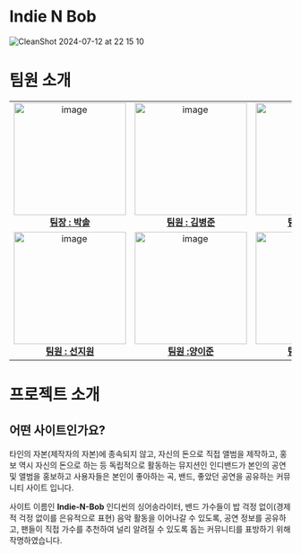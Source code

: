 # Indie N Bob

![CleanShot 2024-07-12 at 22 15 10](https://github.com/user-attachments/assets/1468c0a5-4070-4f3b-af24-a4bbb1d24db3)


# 팀원 소개

<table>
  <tbody>
    <tr>
      <td align="center"><a href="https://github.com/solpark16"><img src="https://www.joseilbo.com/gisa_img_origin/16763579091676357909_joseedu_origin.jpg" width="200px;" height="200px;" alt="image"/><br /><b>팀장 : 박솔 </b></sub></a><br /></td>
      <td align="center"><a href="https://github.com/Captain-Kim"><img src="https://encrypted-tbn0.gstatic.com/images?q=tbn:ANd9GcRke9F-1q6UohfTK_5mzASiIfi5mXrogc0oSA&s" width="200px;" height="200px;" alt="image"/><br /><b>팀원 : 김병준</b></sub></a><br /></td>
      <td align="center"><a href="https://github.com/hoondolla"><img src="https://img.etoday.co.kr/pto_db/2023/04/20230424155422_1877003_586_788.jpg" width="200px;" height="200px;" height="200px;" alt="image"/><br /><b>팀원 : 김재훈</b></sub></a><br /></td>
       <tr/>
      <td align="center"><a href="https://github.com/oneieo"><img src="https://images.khan.co.kr/article/2022/11/08/news-p.v1.20221108.1deab8c7f6ed4c5282a8c3e604470063_P1.jpg" width="200px;" height=
    "200px;" height="200px;" alt="image"/><br /><b>팀원 : 선지원</b></sub></a><br /></td>
      <td align="center"><a href="https://github.com/ejunyang"><img src="https://cdn.imweb.me/upload/S202207215f9bbbf5e9735/a4c1af2bfa743.jpg" width="200px;" height="200px;" alt="image"/><br /><b>팀원 :양이준</b></sub></a><br /></td>
      <td align="center"><a href="https://github.com/reeny404"><img src="https://cdn.9oodnews.com/news/photo/202208/18292_27051_2611.jpg" width="200px;" height="200px;" alt="image"/><br /><b>팀원 : 이효현</b></sub></a><br /></td>
    </tr>
  </tbody>
</table>


# 프로젝트 소개

## 어떤 사이트인가요?

타인의 자본(제작자의 자본)에 종속되지 않고, 자신의 돈으로 직접 앨범을 제작하고, 홍보 역시 자신의 돈으로 하는 등 독립적으로 활동하는 뮤지션인 인디밴드가 본인의 공연 및 앨범을 홍보하고 사용자들은 본인이 좋아하는 곡, 밴드, 좋았던 공연을 공유하는 커뮤니티 사이트 입니다.


사이트 이름인 **Indie-N-Bob** 인디씬의 싱어송라이터, 밴드 가수들이 밥 걱정 없이(경제적 걱정 없이를 은유적으로 표현) 음악 활동을 이어나갈 수 있도록, 공연 정보를 공유하고, 팬들이 직접 가수를 추천하여 널리 알려질 수 있도록 돕는 커뮤니티를 표방하기 위해 작명하였습니다.